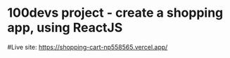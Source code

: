 # 100devs project - create a shopping app, using ReactJS

#Live site:
https://shopping-cart-np558565.vercel.app/


